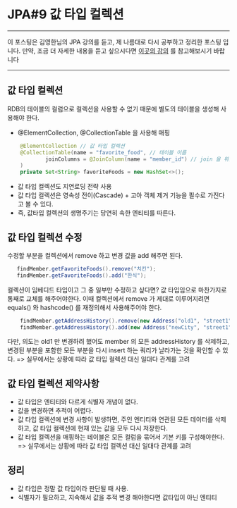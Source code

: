 # JPA#9 값 타입 컬렉션

---

이 포스팅은 김영한님의 JPA 강의를 듣고, 제 나름대로 다시 공부하고 정리한 포스팅 입니다. 만약, 조금 더 자세한 내용을 듣고 싶으시다면 [이곳의 강의](https://www.inflearn.com/users/@yh) 를 참고해보시기 바랍니다

---

## 값 타입 컬렉션 
RDB의 테이블의 컬럼으로 컬렉션을 사용할 수 없기 때문에 별도의 테이블을 생성해 사용해야 한다. 

- @ElementCollection, @CollectionTable 을 사용해 매핑 
```java
    @ElementCollection // 값 타입 컬렉션
    @CollectionTable(name = "favorite_food", // 테이블 이름 
            joinColumns = @JoinColumn(name = "member_id") // join 을 위한 컬럼 이름 
    )
    private Set<String> favoriteFoods = new HashSet<>();
```
- 값 타입 컬렉션도 지연로딩 전략 사용
- 값 타입 컬렉션은 영속성 전이(Cascade) + 고아 객체 제거 기능을 필수로 가진다고 볼 수 있다.
- 즉, 값타입 컬렉션의 생명주기는 당연히 속한 엔티티를 따른다. 

## 값 타입 컬렉션 수정
수정할 부분을 컬렉션에서 remove 하고 변경 값을 add 해주면 된다. 
```java
   findMember.getFavoriteFoods().remove("치킨"); 
   findMember.getFavoriteFoods().add("한식");
```

컬렉션이 임베디드 타입이고 그 중 일부만 수정하고 싶다면? 
값 타입임으로 마찬가지로 통째로 교체를 해주어야한다. 이때 컬렉션에서 remove 가 제대로 이루어지려면
equals() 와 hashcode() 를 재정의해서 사용해주어야 한다. 
```java
    findMember.getAddressHistory().remove(new Address("old1", "street1", "old"));
    findMember.getAddressHistory().add(new Address("newCity", "street1", "old"));
```
다만, 의도는 old1 만 변경하려 했어도 member 의 모든 addressHistory 를 삭제하고, 변경된 부분을 포함한 모든 부분을
다시 insert 하는 쿼리가 날라가는 것을 확인할 수 있다.
=> 실무에서는 상황에 따라 값 타입 컬렉션 대신 일대다 관계를 고려

## 값 타입 컬렉션 제약사항 
- 값 타입은 엔티티와 다르게 식별자 개념이 없다. 
- 값을 변경하면 추적이 어렵다.
- 값 타입 컬렉션에 변경 사항이 발생하면, 주인 엔티티와 연관된 모든 데이터를 삭제하고, 값 타입 컬렉션에 현재 있는 값을 모두 다시 저장한다. 
- 값 타입 컬렉션을 매핑하는 테이블은 모든 컬럼을 묶어서 기본 키를 구성해야한다. 
=> 실무에서는 상황에 따라 값 타입 컬렉션 대신 일대다 관계를 고려 
  
## 정리
- 값 타입은 정말 값 타입이라 판단될 때 사용.
- 식별자가 필요하고, 지속해서 값을 추적 변경 해야한다면 값타입이 아닌 엔티티